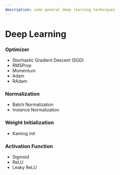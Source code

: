 ```yaml
---
description: some general deep learning techniques
---
```


# Deep Learning

### Optimizer

* Stochastic Gradient Descent \(SGD\)
* RMSProp
* Momentum
* Adam
* RAdam

### Normalization

* Batch Normalization
* Instance Normalization

### Weight Initialization

* Kaming init

### Activation Function

* Sigmoid
* ReLU
* Leaky ReLU



